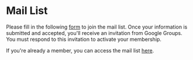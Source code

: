 # Mail List

Please fill in the following [form](https://docs.google.com/forms/d/e/1FAIpQLSermr7NRmZW9-fbtNKLSRmtP--kdK12vNxDgAwLhKccryh2tg/viewform?usp=sf_link) to join the mail list. Once your information is submitted and accepted, you'll receive an invitation from Google Groups. You must respond to this invitation to activate your membership.

If you're already a member, you can access the mail list [here](http://groups.google.ca/group/acse_discussion).